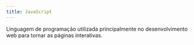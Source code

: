 ```yaml
---
title: JavaScript
---
```


Linguagem de programação utilizada principalmente no desenvolvimento web para tornar as páginas interativas.